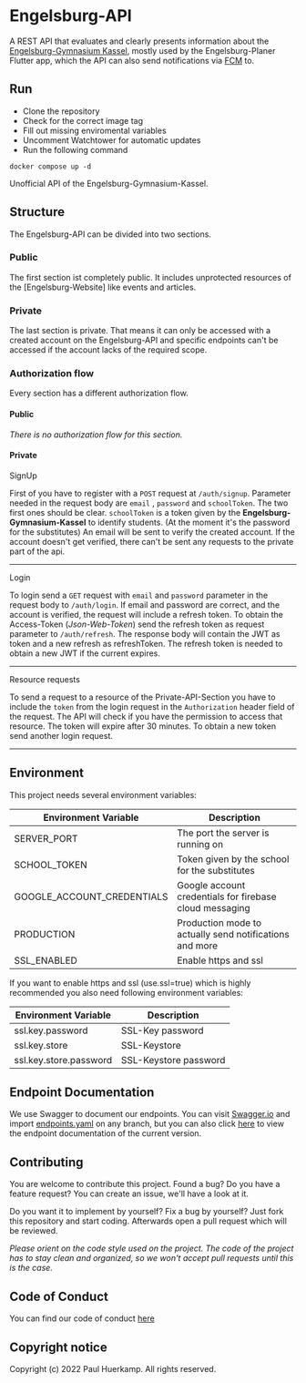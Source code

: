 # Engelsburg-API

A REST API that evaluates and clearly presents information about the [Engelsburg-Gymnasium Kassel](https://engelsburg.smmp.de), mostly used by the Engelsburg-Planer Flutter app, which the API can also send notifications via [FCM](https://firebase.google.com/docs/cloud-messaging) to.

## Run
 - Clone the repository
 - Check for the correct image tag
 - Fill out missing enviromental variables
 - Uncomment Watchtower for automatic updates
 - Run the following command

```Shell
docker compose up -d
```



Unofficial API of the Engelsburg-Gymnasium-Kassel.

## Structure

The Engelsburg-API can be divided into two sections.

### Public

The first section ist completely public. It includes unprotected resources of
the [Engelsburg-Website] like events and articles.

### Private

The last section is private. That means it can only be accessed with a created account on the Engelsburg-API and
specific endpoints can't be accessed if the account lacks of the required scope.

### Authorization flow

Every section has a different authorization flow.

#### Public

*There is no authorization flow for this section.*

#### Private

SignUp

First of you have to register with a `POST` request at `/auth/signup`. Parameter needed in the request body are `email`
, `password` and `schoolToken`. The two first ones should be clear. `schoolToken` is a token given by the
**Engelsburg-Gymnasium-Kassel** to identify students. (At the moment it's the password for the substitutes)
An email will be sent to verify the created account. If the account doesn't get verified, there can't be sent any
requests to the private part of the api.

---

Login

To login send a `GET` request with `email` and `password` parameter in the request body to `/auth/login`. If email and
password are correct, and the account is verified, the request will include a refresh token. To obtain the Access-Token
(*Json-Web-Token*) send the refresh token as request parameter to `/auth/refresh`. The response body will contain the
JWT as token and a new refresh as refreshToken. The refresh token is needed to obtain a new JWT if the current expires.

---

Resource requests

To send a request to a resource of the Private-API-Section you have to include the `token` from the login request in
the `Authorization` header field of the request. The API will check if you have the permission to access that resource.
The token will expire after 30 minutes. To obtain a new token send another login request.

---

## Environment

This project needs several environment variables:

| Environment Variable| Description                            |
|---------------------|----------------------------------------|
| SERVER_PORT         | The port the server is running on      |
| SCHOOL_TOKEN        | Token given by the school for the substitutes|
| GOOGLE_ACCOUNT_CREDENTIALS| Google account credentials for firebase cloud messaging|
| PRODUCTION          | Production mode to actually send notifications and more|
| SSL_ENABLED         | Enable https and ssl                   |

If you want to enable https and ssl (use.ssl=true) which is highly recommended you also need following environment
variables:

| Environment Variable   | Description                            |
|------------------------|----------------------------------------|
| ssl.key.password       | SSL-Key password                       |
| ssl.key.store          | SSL-Keystore                           | 
| ssl.key.store.password | SSL-Keystore password                  |

## Endpoint Documentation

We use Swagger to document our endpoints. You can visit [Swagger.io](https://editor.swagger.io/) and
import [endpoints.yaml](.docs/endpoints.yaml) on any branch, but you can also
click [here](https://editor.swagger.io/?url=https://raw.githubusercontent.com/engelsburg/engelsburg-api/master/.docs/endpoints.yaml)
to view the endpoint documentation of the current version.

## Contributing

You are welcome to contribute this project. Found a bug? Do you have a feature request? You can create an issue, we'll
have a look at it.

Do you want it to implement by yourself? Fix a bug by yourself? Just fork this repository and start coding. Afterwards
open a pull request which will be reviewed.

*Please orient on the code style used on the project. The code of the project has to stay clean and organized, so we
won't accept pull requests until this is the case.*

## Code of Conduct

You can find our code of conduct [here](.docs/CODE_OF_CONDUCT.md)

## Copyright notice

Copyright (c) 2022 Paul Huerkamp. All rights reserved.
